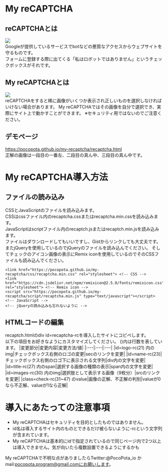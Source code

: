 # My reCAPTCHA
## reCAPTCHAとは
![](https://pocopota.github.io/my-recaptcha/readme-img/recaptcha-checkbox.png)<br>
Googleが提供しているサービスでbotなどの悪質なアクセスからウェブサイトを守るものです。<br>
フォームに登録する際に出てくる「私はロボットではありません」というチェックボックスがそれです。
## My reCAPTCHAとは
![](https://pocopota.github.io/my-recaptcha/readme-img/recaptcha-select.png)<br>
reCAPTCHAをすると稀に画像がいくつか表示され正しいものを選択しなければいけない場合があります。
My reCAPTCHAではその画像を自分で選択でき、実際にサイト上で動かすことができます。
※セキュリティ用ではないのでご注意ください。
## デモページ
https://pocopota.github.io/my-recaptcha/recaptcha.html<br>
正解の画像は一段目の一番左、二段目の真ん中、三段目の真ん中です。
# My reCAPTCHA導入方法
## ファイルの読み込み
CSSとJavaScriptのファイルを読み込みます。<br>
CSSはcssファイル内のrecaptcha.cssまたはrecaptcha.min.cssを読み込みます。<br>
JavaScriptはscriptファイル内のrecaptch.jsまたはrecaptch.min.jsを読み込みます。<br>
ファイルはダウンロードしてもいいですし、Gistからリンクしても大丈夫です。
またjQueryを使用しているのでjQueryのファイルを読み込んでください。
そしてチェックのアイコン画像の表示にRemix iconを使用しているのでそのCSSファイルも読み込んでください。
```
<link href="https://pocopota.github.io/my-recaptcha/css/recaptcha.min.css" rel="stylesheet"> <!-- CSS -->
<link href="https://cdn.jsdelivr.net/npm/remixicon@2.5.0/fonts/remixicon.css" rel="stylesheet"> <!-- Remix icon -->
<script src="https://pocopota.github.io/my-recaptcha/script/recaptcha.min.js" type="text/javascript"></script> <!-- JavaScript -->
<!-- jQueryの読み込みも忘れないように -->
```
## HTMLコードの編集
recaptch.htmlのdiv id=recaptcha-rcを導入したサイトにコピペします。<br>
以下の項目をお好きなようにカスタマイズしてください。
()内は行数を表しています。
|変更部分|変更内容|変更方法/値|
|:---|:---|:---|
|id=logo-rc(21) 内のimg|チェックボックス右側のロゴの変更|secのリンクを変更|
|id=name-rc(23)|チェックボックス右側のロゴ下に表示される文字列|div内の文字を変更|
|id=title-rc(27) 内のspan|選択する画像の種類の表示|span内の文字を変更|
|id=images-rc(30) 内のimg|選択肢として表示する画像（9枚分）|srcのリンクを変更|
|class=check-rc(31~47) のvalue|画像の正解、不正解の判別|valueが0なら不正解、valueが1なら正解|
# 導入にあたっての注意事項
* My reCAPTCHAはセキュリティを目的としたものではありません。
* id名は導入するサイト内のものとできるだけ被らないように-rcという文字列が含まれています。
* My reCAPTCHAは基本的にidで指定されているので同じページ内で2つ以上は導入できません。気が向いたら複数設置できるようにするかも

My reCAPTCHAで不明な点がありましたらTwitter:@PocoPota_io か mail:pocopota.program@gmail.comにお願いします。
